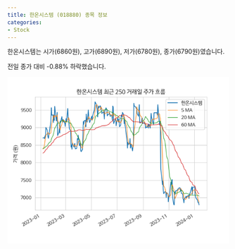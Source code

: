 ```yaml
---
title: 한온시스템 (018880) 종목 정보
categories:
- Stock
---
```


한온시스템는 시가(6860원), 고가(6890원), 저가(6780원), 종가(6790원)였습니다.

전일 종가 대비 -0.88% 하락했습니다.

<!-- more -->

![018880](/assets/stock_images/018880.png)